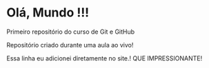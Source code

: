# Olá, Mundo !!!
 Primeiro repositório do curso de Git e GitHub

 Repositório criado durante uma aula ao vivo!

Essa linha eu adicionei  diretamente no site.! QUE IMPRESSIONANTE!
